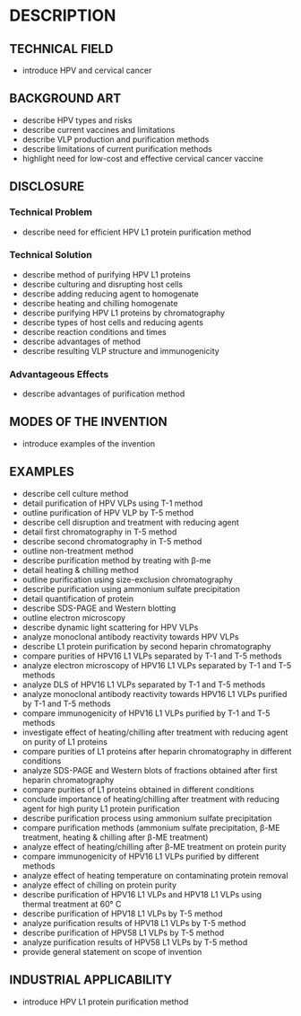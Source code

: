 # DESCRIPTION

## TECHNICAL FIELD

- introduce HPV and cervical cancer

## BACKGROUND ART

- describe HPV types and risks
- describe current vaccines and limitations
- describe VLP production and purification methods
- describe limitations of current purification methods
- highlight need for low-cost and effective cervical cancer vaccine

## DISCLOSURE

### Technical Problem

- describe need for efficient HPV L1 protein purification method

### Technical Solution

- describe method of purifying HPV L1 proteins
- describe culturing and disrupting host cells
- describe adding reducing agent to homogenate
- describe heating and chilling homogenate
- describe purifying HPV L1 proteins by chromatography
- describe types of host cells and reducing agents
- describe reaction conditions and times
- describe advantages of method
- describe resulting VLP structure and immunogenicity

### Advantageous Effects

- describe advantages of purification method

## MODES OF THE INVENTION

- introduce examples of the invention

## EXAMPLES

- describe cell culture method
- detail purification of HPV VLPs using T-1 method
- outline purification of HPV VLP by T-5 method
- describe cell disruption and treatment with reducing agent
- detail first chromatography in T-5 method
- describe second chromatography in T-5 method
- outline non-treatment method
- describe purification method by treating with β-me
- detail heating & chilling method
- outline purification using size-exclusion chromatography
- describe purification using ammonium sulfate precipitation
- detail quantification of protein
- describe SDS-PAGE and Western blotting
- outline electron microscopy
- describe dynamic light scattering for HPV VLPs
- analyze monoclonal antibody reactivity towards HPV VLPs
- describe L1 protein purification by second heparin chromatography
- compare purities of HPV16 L1 VLPs separated by T-1 and T-5 methods
- analyze electron microscopy of HPV16 L1 VLPs separated by T-1 and T-5 methods
- analyze DLS of HPV16 L1 VLPs separated by T-1 and T-5 methods
- analyze monoclonal antibody reactivity towards HPV16 L1 VLPs purified by T-1 and T-5 methods
- compare immunogenicity of HPV16 L1 VLPs purified by T-1 and T-5 methods
- investigate effect of heating/chilling after treatment with reducing agent on purity of L1 proteins
- compare purities of L1 proteins after heparin chromatography in different conditions
- analyze SDS-PAGE and Western blots of fractions obtained after first heparin chromatography
- compare purities of L1 proteins obtained in different conditions
- conclude importance of heating/chilling after treatment with reducing agent for high purity L1 protein purification
- describe purification process using ammonium sulfate precipitation
- compare purification methods (ammonium sulfate precipitation, β-ME treatment, heating & chilling after β-ME treatment)
- analyze effect of heating/chilling after β-ME treatment on protein purity
- compare immunogenicity of HPV16 L1 VLPs purified by different methods
- analyze effect of heating temperature on contaminating protein removal
- analyze effect of chilling on protein purity
- describe purification of HPV16 L1 VLPs and HPV18 L1 VLPs using thermal treatment at 60° C
- describe purification of HPV18 L1 VLPs by T-5 method
- analyze purification results of HPV18 L1 VLPs by T-5 method
- describe purification of HPV58 L1 VLPs by T-5 method
- analyze purification results of HPV58 L1 VLPs by T-5 method
- provide general statement on scope of invention

## INDUSTRIAL APPLICABILITY

- introduce HPV L1 protein purification method

